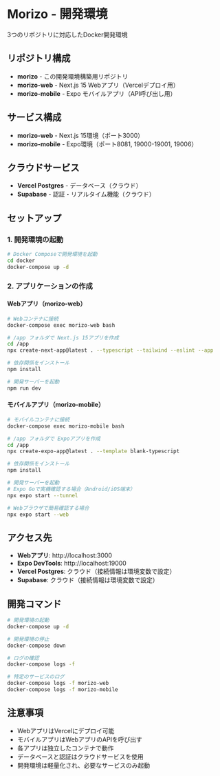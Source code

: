 # Morizo - 開発環境

3つのリポジトリに対応したDocker開発環境

## リポジトリ構成

- **morizo** - この開発環境構築用リポジトリ
- **morizo-web** - Next.js 15 Webアプリ（Vercelデプロイ用）
- **morizo-mobile** - Expo モバイルアプリ（API呼び出し用）

## サービス構成

- **morizo-web** - Next.js 15環境（ポート3000）
- **morizo-mobile** - Expo環境（ポート8081, 19000-19001, 19006）

## クラウドサービス

- **Vercel Postgres** - データベース（クラウド）
- **Supabase** - 認証・リアルタイム機能（クラウド）

## セットアップ

### 1. 開発環境の起動

```bash
# Docker Composeで開発環境を起動
cd docker
docker-compose up -d
```

### 2. アプリケーションの作成

#### Webアプリ（morizo-web）

```bash
# Webコンテナに接続
docker-compose exec morizo-web bash

# /app フォルダで Next.js 15アプリを作成
cd /app
npx create-next-app@latest . --typescript --tailwind --eslint --app

# 依存関係をインストール
npm install

# 開発サーバーを起動
npm run dev
```

#### モバイルアプリ（morizo-mobile）

```bash
# モバイルコンテナに接続
docker-compose exec morizo-mobile bash

# /app フォルダで Expoアプリを作成
cd /app
npx create-expo-app@latest . --template blank-typescript

# 依存関係をインストール
npm install

# 開発サーバーを起動
# Expo Goで実機確認する場合（Android/iOS端末）
npx expo start --tunnel

# Webブラウザで簡易確認する場合
npx expo start --web
```

## アクセス先

- **Webアプリ**: http://localhost:3000
- **Expo DevTools**: http://localhost:19000
- **Vercel Postgres**: クラウド（接続情報は環境変数で設定）
- **Supabase**: クラウド（接続情報は環境変数で設定）

## 開発コマンド

```bash
# 開発環境の起動
docker-compose up -d

# 開発環境の停止
docker-compose down

# ログの確認
docker-compose logs -f

# 特定のサービスのログ
docker-compose logs -f morizo-web
docker-compose logs -f morizo-mobile
```

## 注意事項

- WebアプリはVercelにデプロイ可能
- モバイルアプリはWebアプリのAPIを呼び出す
- 各アプリは独立したコンテナで動作
- データベースと認証はクラウドサービスを使用
- 開発環境は軽量化され、必要なサービスのみ起動